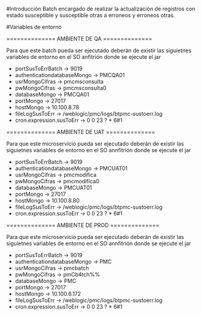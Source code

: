 #Introducción
Batch encargado de realizar la actualización de registros con estado susceptible y susceptible otras a
erroneos y erroneos otras.

#Variables de entorno

============== AMBIENTE DE QA ==============

Para que este batch pueda ser ejecutado deberán de existir las siguietnes variables de entorno en el SO anfitrión donde se ejecute el jar

- portSusToErrBatch -> 9019
- authenticationdatabaseMongo -> PMCQA01
- usrMongoCifras -> pmcmsconsulta
- pwMongoCifras -> pmcmsconsulta0
- databaseMongo -> PMCQA01
- portMongo -> 27017
- hostMongo -> 10.100.8.78
- fileLogSusToErr -> /weblogic/pmc/logs/btpmc-sustoerr.log
- cron.expression.susToErr -> 0 0 23 ? * 6#1

============== AMBIENTE DE UAT ==============

Para que este microservicio pueda ser ejecutado deberán de existir las siguietnes variables de entorno en el SO annfitrión donde se ejecute el jar

- portSusToErrBatch -> 9019
- authenticationdatabaseMongo -> PMCUAT01
- usrMongoCifras -> pmcmodifica
- pwMongoCifras -> pmcmodifica0
- databaseMongo -> PMCUAT01
- portMongo -> 27017
- hostMongo -> 10.100.8.80
- fileLogSusToErr -> /weblogic/pmc/logs/btpmc-sustoerr.log
- cron.expression.susToErr -> 0 0 23 ? * 6#1

============== AMBIENTE DE PROD ==============

Para que este microservicio pueda ser ejecutado deberán de existir las siguietnes variables de entorno en el SO annfitrión donde se ejecute el jar

- portSusToErrBatch -> 9019
- authenticationdatabaseMongo -> PMC
- usrMongoCifras -> pmcbatch
- pwMongoCifras -> 	pmCb4tch%%
- databaseMongo -> PMC
- portMongo -> 27017
- hostMongo -> 10.100.6.172
- fileLogSusToErr -> /weblogic/pmc/logs/btpmc-sustoerr.log
- cron.expression.susToErr -> 0 0 23 ? * 6#1